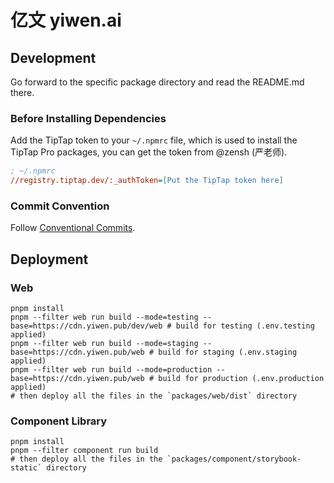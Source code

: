 # 亿文 yiwen.ai

## Development

Go forward to the specific package directory and read the README.md there.

### Before Installing Dependencies

Add the TipTap token to your `~/.npmrc` file, which is used to install the TipTap Pro packages, you can get the token from @zensh (严老师).

```ini
; ~/.npmrc
//registry.tiptap.dev/:_authToken=[Put the TipTap token here]
```

### Commit Convention

Follow [Conventional Commits](https://www.conventionalcommits.org/en/v1.0.0/).

## Deployment

### Web

```shell
pnpm install
pnpm --filter web run build --mode=testing --base=https://cdn.yiwen.pub/dev/web # build for testing (.env.testing applied)
pnpm --filter web run build --mode=staging --base=https://cdn.yiwen.pub/web # build for staging (.env.staging applied)
pnpm --filter web run build --mode=production --base=https://cdn.yiwen.pub/web # build for production (.env.production applied)
# then deploy all the files in the `packages/web/dist` directory
```

### Component Library

```shell
pnpm install
pnpm --filter component run build
# then deploy all the files in the `packages/component/storybook-static` directory
```
